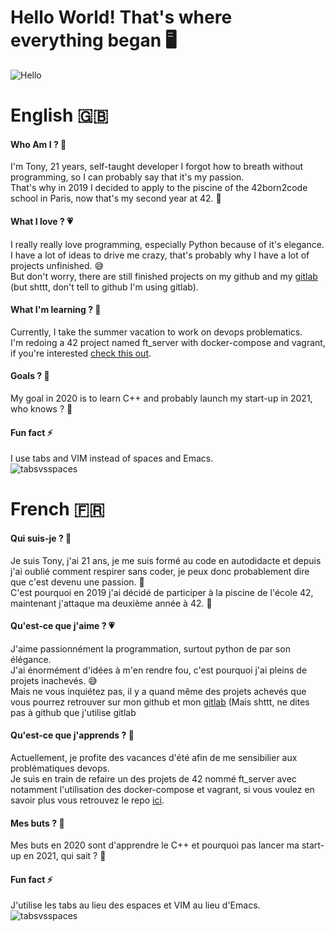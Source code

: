 # Hello World! That's where everything began 🖥

![Hello](https://media.giphy.com/media/2FayYXU90QS9MmAIo/giphy.gif)

# English 🇬🇧
#### Who Am I ? 🤖

I'm Tony, 21 years, self-taught developer I forgot how to breath without programming, so I can probably say that it's my passion.\
That's why in 2019 I decided to apply to the piscine of the 42born2code school in Paris, now that's my second year at 42. 🥳

#### What I love ? 💗

I really really love programming, especially Python because of it's elegance.\
I have a lot of ideas to drive me crazy, that's probably why I have a lot of projects unfinished. 😅\
But don't worry, there are still finished projects on my github and my [gitlab](https://gitlab.com/Cardiox12) (but shttt, don't tell to github I'm using gitlab).

#### What I'm learning ? 📖

Currently, I take the summer vacation to work on devops problematics.\
I'm redoing a 42 project named ft_server with docker-compose and vagrant, if you're interested [check this out](https://github.com/Cardiox12/ft_server_remastered).

#### Goals ? 🎯 

My goal in 2020 is to learn C++ and probably launch my start-up in 2021, who knows ? 🤫

#### Fun fact ⚡

I use tabs and VIM instead of spaces and Emacs.\
![tabsvsspaces](https://media.giphy.com/media/l0IylSajlbPRFxH8Y/giphy.gif)

# French 🇫🇷

#### Qui suis-je ? 🤖

Je suis Tony, j'ai 21 ans, je me suis formé au code en autodidacte et depuis j'ai oublié comment respirer sans coder, je peux donc probablement dire que c'est devenu une passion. 🤖\
C'est pourquoi en 2019 j'ai décidé de participer à la piscine de l'école 42, maintenant j'attaque ma deuxième année à 42. 🥳

#### Qu'est-ce que j'aime ? 💗

J'aime passionnément la programmation, surtout python de par son élégance.\
J'ai énormément d'idées à m'en rendre fou, c'est pourquoi j'ai pleins de projets inachevés. 😅\
Mais ne vous inquiétez pas, il y a quand même des projets achevés que vous pourrez retrouver sur mon github et mon [gitlab](https://gitlab.com/Cardiox12) (Mais shttt, ne dites pas à github que j'utilise gitlab

#### Qu'est-ce que j'apprends ? 📖

Actuellement, je profite des vacances d'été afin de me sensibilier aux problématiques devops.\
Je suis en train de refaire un des projets de 42 nommé ft_server avec notamment l'utilisation des docker-compose et vagrant, si vous voulez en savoir plus vous retrouvez le repo [ici](https://github.com/Cardiox12/ft_server_remastered).

#### Mes buts ? 🎯 

Mes buts en 2020 sont d'apprendre le C++ et pourquoi pas lancer ma start-up en 2021, qui sait ? 🤫

#### Fun fact ⚡

J'utilise les tabs au lieu des espaces et VIM au lieu d'Emacs.\
![tabsvsspaces](https://media.giphy.com/media/l0IylSajlbPRFxH8Y/giphy.gif)

<!--
**Cardiox12/Cardiox12** is a ✨ _special_ ✨ repository because its `README.md` (this file) appears on your GitHub profile.

Here are some ideas to get you started:

- 🔭 I’m currently working on ...
- 🌱 I’m currently learning ...
- 👯 I’m looking to collaborate on ...
- 🤔 I’m looking for help with ...
- 💬 Ask me about ...
- 📫 How to reach me: ...
- 😄 Pronouns: ...
- ⚡ Fun fact: ...
-->
